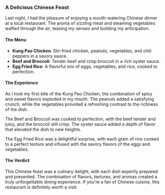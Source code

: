 ### A Delicious Chinese Feast

Last night, I had the pleasure of enjoying a mouth-watering Chinese dinner at a local restaurant. The aroma of sizzling meat and steaming vegetables wafted through the air, teasing my senses and building my anticipation.

#### The Menu

- **Kung Pao Chicken**: Stir-fried chicken, peanuts, vegetables, and chili peppers in a savory sauce.
- **Beef and Broccoli**: Tender beef and crisp broccoli in a rich oyster sauce.
- **Egg Fried Rice**: A flavorful mix of eggs, vegetables, and rice, cooked to perfection.

#### The Experience

As I took my first bite of the Kung Pao Chicken, the combination of spicy and sweet flavors exploded in my mouth. The peanuts added a satisfying crunch, while the vegetables provided a refreshing contrast to the richness of the dish.

The Beef and Broccoli was cooked to perfection, with the beef tender and juicy, and the broccoli still crisp. The oyster sauce added a depth of flavor that elevated the dish to new heights.

The Egg Fried Rice was a delightful surprise, with each grain of rice cooked to a perfect texture and infused with the savory flavors of the eggs and vegetables.

#### The Verdict

This Chinese feast was a culinary delight, with each dish expertly prepared and presented. The combination of flavors, textures, and aromas created a truly unforgettable dining experience. If you're a fan of Chinese cuisine, this restaurant is definitely worth a visit.
